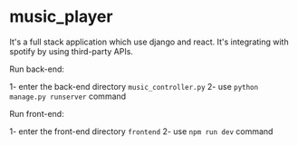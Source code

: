 # music_player

It's a full stack application which use django and react. It's integrating with spotify by using third-party APIs.

Run back-end:

1- enter the back-end directory `music_controller.py`
2- use `python manage.py runserver` command

Run front-end:

1- enter the front-end directory `frontend`
2- use `npm run dev` command
